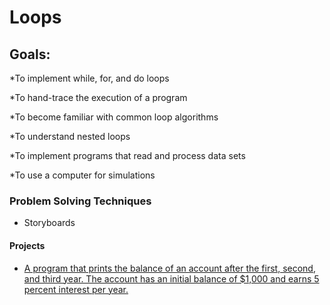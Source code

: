 # Loops

## Goals:
*To implement while, for, and do loops

*To hand-trace the execution of a program

*To become familiar with common loop algorithms

*To understand nested loops

*To implement programs that read and process data sets

*To use a computer for simulations


### Problem Solving Techniques
* Storyboards

 
#### Projects
* [A program that prints the balance of an account after the first, second, and third year. The account has an initial balance of $1,000 and earns 5 percent interest per year.](Section-01-Getting-Started-And-Assessment/email.md)
